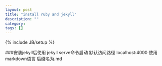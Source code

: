 ```yaml
---
layout: post
title: "install ruby and jekyll"
description: ""
category: 
tags: []
---
```

{% include JB/setup %}

###安装jekyll后使用 jekyll serve命令启动 默认访问路径 localhost:4000
使用markdown语言 后缀名为.md
